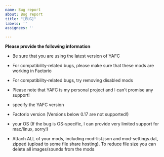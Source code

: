 ```yaml
---
name: Bug report
about: Bug report
title: "[BUG]"
labels: ''
assignees: ''

---
```


**Please provide the following information**
- Be sure that you are using the latest version of YAFC
- For compatibility-related bugs, please make sure that these mods are working in Factorio
- For compatibility-related bugs, try removing disabled mods
- Please note that YAFC is my personal project and I can't promise any support!

- specify the YAFC version
- Factorio version (Versions below 0.17 are not supported!)
- your OS (If the bug is OS-specific, I can provide very limited support for mac/linux, sorry!)
- Attach ALL of your mods, including mod-list.json and mod-settings.dat, zipped (upload to some file share hosting). To reduce file size you can delete all images/sounds from the mods
